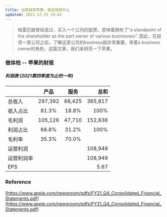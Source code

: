 ```yaml
---
title: 当我投资苹果，我在投资什么
updated: 2021-12-25 19:42
---
```


> 格雷厄姆曾经说过，买入一个公司的股票，意味着拥有了“a standpoint of the shareholder as the part owner of various businesses”. 因此，在投资一家公司之前，了解这家公司的business就非常重要。带着a business owner的角色，这篇文章，我们来研究一下苹果。

### 做体检 -- 苹果的财报

##### 利润表 (2021第四季度为止的一年)

|         |     产品       | 服务  | 总和 |
|:------ |:-------------:| :-----:|-----:|
| 总收入  | 297,392 | 68,425 | 365,817 |
| 收入占比  | 81.3% | 18.8% | 100% |
| 毛利润 | 105,126 | 47,710 | 152,836 |
| 利润占比  | 68.8% | 31.2% | 100% |
| 毛利率  | 35.3% | 70.0% | |
| 运营利润  | |  | 108,949 |
| 运营利润率  | |  | 108,949 | 29.8% |
|EPS | | | 5.67|




### Reference

[https://www.apple.com/newsroom/pdfs/FY21_Q4_Consolidated_Financial_Statements.pdf](https://www.apple.com/newsroom/pdfs/FY21_Q4_Consolidated_Financial_Statements.pdf)

